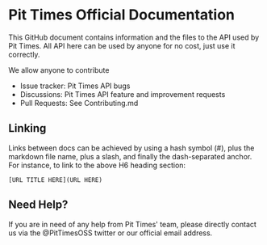 # Pit Times Official Documentation
This GitHub document contains information and the files to the API used by Pit Times. All API here can be used by anyone for no cost, just use it correctly.

We allow anyone to contribute
- Issue tracker: Pit Times API bugs
- Discussions: Pit Times API feature and improvement requests
- Pull Requests: See Contributing.md

## Linking
Links between docs can be achieved by using a hash symbol (#), plus the markdown file name, plus a slash, and finally the dash-separated anchor. For instance, to link to the above H6 heading section:

```
[URL TITLE HERE](URL HERE)
```

## Need Help?
If you are in need of any help from Pit Times' team, please directly contact us via the @PitTimesOSS twitter or our official email address.

